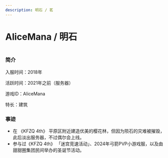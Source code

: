 ```yaml
---
description: 明石 / 茗
---
```


# AliceMana / 明石

<figure><img src="https://webstatic-zijgame-1258074638.cos.ap-shanghai.myqcloud.com/img/wiki/player_img_alicemana.png" alt=""><figcaption></figcaption></figure>

### 简介

入服时间：2018年

活跃时间：2021年之前（服务器）

游戏ID：AliceMana

特长：建筑

### 事迹

* 在 《KFZQ 4th》 平原区附近建造优美的樱花林，但因为陨石的灾难被摧毁，此后淡出服务器，不过偶尔会上线。
* 参与过《KFZQ 4th》 「迷宫竞速活动」、2024年弓箭PVP小游戏服，以及由甜甜圈集团民间举办的圣诞节活动。
